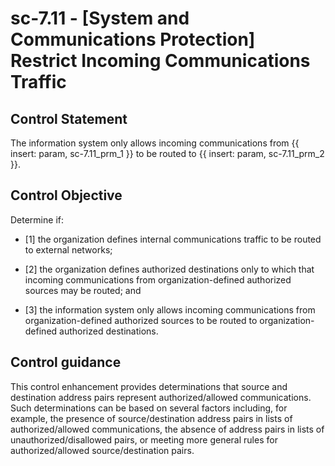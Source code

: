 # sc-7.11 - \[System and Communications Protection\] Restrict Incoming Communications Traffic

## Control Statement

The information system only allows incoming communications from {{ insert: param, sc-7.11_prm_1 }} to be routed to {{ insert: param, sc-7.11_prm_2 }}.

## Control Objective

Determine if:

- \[1\] the organization defines internal communications traffic to be routed to external networks;

- \[2\] the organization defines authorized destinations only to which that incoming communications from organization-defined authorized sources may be routed; and

- \[3\] the information system only allows incoming communications from organization-defined authorized sources to be routed to organization-defined authorized destinations.

## Control guidance

This control enhancement provides determinations that source and destination address pairs represent authorized/allowed communications. Such determinations can be based on several factors including, for example, the presence of source/destination address pairs in lists of authorized/allowed communications, the absence of address pairs in lists of unauthorized/disallowed pairs, or meeting more general rules for authorized/allowed source/destination pairs.
